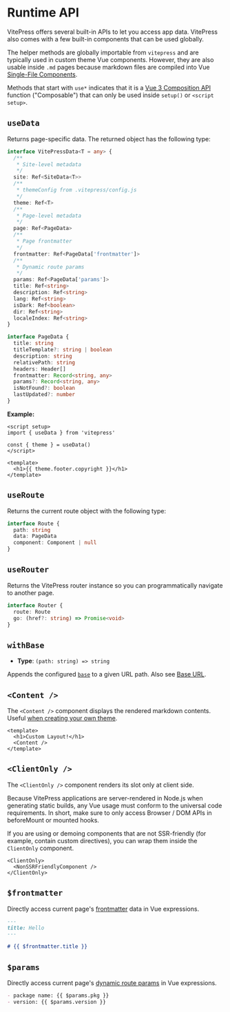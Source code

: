 # Runtime API

VitePress offers several built-in APIs to let you access app data. VitePress also comes with a few built-in components that can be used globally.

The helper methods are globally importable from `vitepress` and are typically used in custom theme Vue components. However, they are also usable inside `.md` pages because markdown files are compiled into Vue [Single-File Components](https://vuejs.org/guide/scaling-up/sfc.html).

Methods that start with `use*` indicates that it is a [Vue 3 Composition API](https://vuejs.org/guide/introduction.html#composition-api) function ("Composable") that can only be used inside `setup()` or `<script setup>`.

## `useData` <Badge type="info" text="composable" />

Returns page-specific data. The returned object has the following type:

```ts
interface VitePressData<T = any> {
  /**
   * Site-level metadata
   */
  site: Ref<SiteData<T>>
  /**
   * themeConfig from .vitepress/config.js
   */
  theme: Ref<T>
  /**
   * Page-level metadata
   */
  page: Ref<PageData>
  /**
   * Page frontmatter
   */
  frontmatter: Ref<PageData['frontmatter']>
  /**
   * Dynamic route params
   */
  params: Ref<PageData['params']>
  title: Ref<string>
  description: Ref<string>
  lang: Ref<string>
  isDark: Ref<boolean>
  dir: Ref<string>
  localeIndex: Ref<string>
}

interface PageData {
  title: string
  titleTemplate?: string | boolean
  description: string
  relativePath: string
  headers: Header[]
  frontmatter: Record<string, any>
  params?: Record<string, any>
  isNotFound?: boolean
  lastUpdated?: number
}
```

**Example:**

```vue
<script setup>
import { useData } from 'vitepress'

const { theme } = useData()
</script>

<template>
  <h1>{{ theme.footer.copyright }}</h1>
</template>
```

## `useRoute` <Badge type="info" text="composable" />

Returns the current route object with the following type:

```ts
interface Route {
  path: string
  data: PageData
  component: Component | null
}
```

## `useRouter` <Badge type="info" text="composable" />

Returns the VitePress router instance so you can programmatically navigate to another page.

```ts
interface Router {
  route: Route
  go: (href?: string) => Promise<void>
}
```

## `withBase` <Badge type="info" text="helper" />

- **Type**: `(path: string) => string`

Appends the configured [`base`](./site-config#base) to a given URL path. Also see [Base URL](../guide/asset-handling#base-url).

## `<Content />` <Badge type="info" text="component" />

The `<Content />` component displays the rendered markdown contents. Useful [when creating your own theme](../guide/custom-theme).

```vue
<template>
  <h1>Custom Layout!</h1>
  <Content />
</template>
```

## `<ClientOnly />` <Badge type="info" text="component" />

The `<ClientOnly />` component renders its slot only at client side.

Because VitePress applications are server-rendered in Node.js when generating static builds, any Vue usage must conform to the universal code requirements. In short, make sure to only access Browser / DOM APIs in beforeMount or mounted hooks.

If you are using or demoing components that are not SSR-friendly (for example, contain custom directives), you can wrap them inside the `ClientOnly` component.

```vue-html
<ClientOnly>
  <NonSSRFriendlyComponent />
</ClientOnly>
```

## `$frontmatter` <Badge type="info" text="template global" />

Directly access current page's [frontmatter](../guide/frontmatter) data in Vue expressions.

```md
---
title: Hello
---

# {{ $frontmatter.title }}
```

## `$params` <Badge type="info" text="template global" />

Directly access current page's [dynamic route params](../guide/routing#dynamic-routes) in Vue expressions.

```md
- package name: {{ $params.pkg }}
- version: {{ $params.version }}
```
